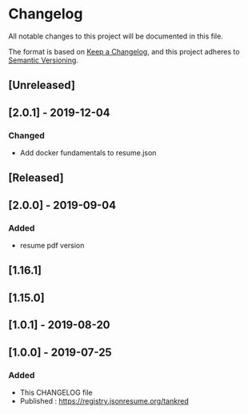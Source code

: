 # Changelog
All notable changes to this project will be documented in this file.

The format is based on [Keep a Changelog](https://keepachangelog.com/en/1.0.0/),
and this project adheres to [Semantic Versioning](https://semver.org/spec/v2.0.0.html).

## [Unreleased]

## [2.0.1] - 2019-12-04
### Changed
- Add docker fundamentals to resume.json

## [Released]

## [2.0.0] - 2019-09-04
### Added
- resume pdf version

## [1.16.1]

## [1.15.0]

## [1.0.1] - 2019-08-20

## [1.0.0] - 2019-07-25
### Added
- This CHANGELOG file 
- Published : https://registry.jsonresume.org/tankred
